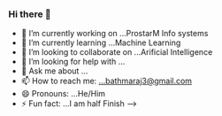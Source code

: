 ### Hi there 👋

- 🔭 I’m currently working on ...ProstarM Info systems
- 🌱 I’m currently learning ...Machine Learning
- 👯 I’m looking to collaborate on ...Arificial Intelligence
- 🤔 I’m looking for help with ...
- 💬 Ask me about ...
- 📫 How to reach me: ...bathmaraj3@gmail.com
- 😄 Pronouns: ...He/Him
- ⚡ Fun fact: ...I am half Finish
-->
